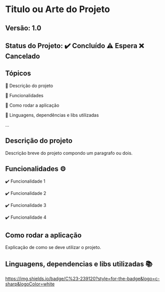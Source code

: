 # Titulo ou Arte do Projeto
## Versão: 1.0 
## Status do Projeto: :heavy_check_mark: Concluído :warning: Espera :x: Cancelado

## Tópicos
:small_blue_diamond: Descrição do projeto 

:small_blue_diamond: Funcionalidades

:small_blue_diamond: Como rodar a aplicação

:small_blue_diamond: Linguagens, dependências e libs utilizadas

...

## Descrição do projeto
Descrição breve do projeto compondo um paragrafo ou dois.

## Funcionalidades :gear:
:heavy_check_mark: Funcionalidade 1

:heavy_check_mark: Funcionalidade 2

:heavy_check_mark: Funcionalidade 3

:heavy_check_mark: Funcionalidade 4

## Como rodar a aplicação 
Explicação de como se deve utilizar o projeto.

## Linguagens, dependencias e libs utilizadas :books:
https://img.shields.io/badge/C%23-239120?style=for-the-badge&logo=c-sharp&logoColor=white
